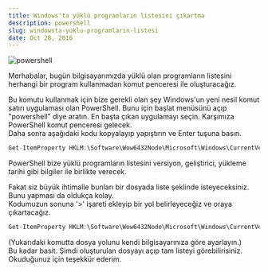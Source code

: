 ```yaml
---
title: Windows'ta yüklü programların listesini çıkartma
description: powershell
slug: windowsta-yuklu-programlarin-listesi
date: Oct 28, 2016
---
```


![powershell](../../../../../images/powershell.jpg)

Merhabalar, bugün bilgisayarımızda yüklü olan programların listesini herhangi bir program kullanmadan komut penceresi ile oluşturacağız.

Bu komutu kullanmak için bize gerekli olan şey Windows'un yeni nesil komut satırı uygulaması olan PowerShell. Bunu için başlat menüsünü açıp "powershell" diye aratın. En başta çıkan uygulamayı seçin. Karşımıza PowerShell komut penceresi gelecek.<br/>
Daha sonra aşağıdaki kodu kopyalayıp yapıştırın ve Enter tuşuna basın.

```java
Get-ItemProperty HKLM:\Software\Wow6432Node\Microsoft\Windows\CurrentVersion\Uninstall\* | Select-Object DisplayName, DisplayVersion, Publisher, InstallDate | Format-Table –AutoSize
```

PowerShell bize yüklü programların listesini versiyon, geliştirici, yükleme tarihi gibi bilgiler ile birlikte verecek.

Fakat siz büyük ihtimalle bunları bir dosyada liste şeklinde isteyeceksiniz. Bunu yapması da oldukça kolay.<br/>
Kodumuzun sonuna '>' işareti ekleyip bir yol belirleyeceğiz ve oraya çıkartacağız.

```java
Get-ItemProperty HKLM:\Software\Wow6432Node\Microsoft\Windows\CurrentVersion\Uninstall\* | Select-Object DisplayName, DisplayVersion, Publisher, InstallDate | Format-Table –AutoSize > C:\Users\EnesPc\Desktop\YukluProgramlar.txt
```

(Yukarıdaki komutta dosya yolunu kendi bilgisayarınıza göre ayarlayın.)<br/>
Bu kadar basit. Şimdi oluşturulan dosyayı açıp tam listeyi görebilirisiniz. Okuduğunuz için teşekkür ederim.
